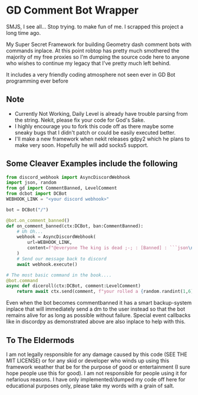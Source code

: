 # GD Comment Bot Wrapper

SMJS, I see all... Stop trying. to make fun of me. I scrapped this project a long time ago.

My Super Secret Framework for building Geometry dash comment bots with commands inplace.
At this point robtop has pretty much smothered the majority of my free proxies so I'm dumping 
the source code here to anyone who wishes to continue my legacy that I've pretty much left behind.

It includes a very friendly coding atmosphere not seen ever in GD Bot programming ever before

## Note
- Currently Not Working, Daily Level is already have trouble parsing from the string. Nekit, please fix your code for God's Sake.
- I highly encourage you to fork this code off as there maybe some sneaky bugs that I didn't patch or 
could be easily executed better.
- I'll make a new framework when nekit releases gdpy2 which he plans to make very soon. Hopefully he will add socks5 support. 

## Some Cleaver Examples include the following
```py
from discord_webhook import AsyncDiscordWebhook
import json, random
from gd import CommentBanned, LevelComment
from dcbot import DCBot
WEBHOOK_LINK = "<your discord webhook>"

bot = DCBot("/")

@bot.on_comment_banned()
def on_comment_banned(ctx:DCBot, ban:CommentBanned):
    # Uh Oh...
    webhook = AsyncDiscordWebhook(
        url=WEBHOOK_LINK,
        content=f"@everyone The king is dead ;-; : [Banned] : ```json\n{json.loads(ban.__dict__)}```"
    )
    # Send our message back to discord
    await webhook.execute()

# The most basic command in the book....
@bot.command
async def diceroll(ctx:DCBot, comment:LevelComment)
    return await ctx.send(comment, f"your rolled a {random.randint(1,6)}")
```

Even when the bot becomes commentbanned it has a smart backup-system inplace that will immediately send a 
dm to the user instead so that the bot remains alive for as long as possible without failure. Special event callbacks like in discordpy as demonstrated above are also inplace to help with this.


## To The Eldermods
I am not legally responsible for any damage caused by this code (SEE THE MIT LICENSE) or for any skid or developer who winds up using this framework
weather that be for the purpose of good or entertainment (I sure hope people use this for good). I am not responsible for people 
using it for nefarious reasons. I have only implemented/dumped my code off here for educational purposes only, please take my words with a grain of salt.


